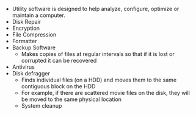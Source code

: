 - Utility software is designed to help analyze, configure, optimize or maintain a computer.
- Disk Repair
- Encryption
- File Compression
- Formatter
- Backup Software
	- Makes copies of files at regular intervals so that if it is lost or corrupted it can be recovered
- Antivirus
- Disk defragger
	- Finds individual files (on a HDD) and moves them to the same contiguous block on the HDD
	- For example, if there are scattered movie files on the disk, they will be moved to the same physical location 
	- System cleanup